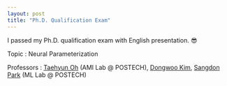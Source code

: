 ```yaml
---
layout: post
title: "Ph.D. Qualification Exam"
---
```


I passed my Ph.D. qualification exam with English presentation. 😎

Topic : Neural Parameterization

Professors : [Taehyun Oh](https://ami.postech.ac.kr/members/tae-hyun-oh) (AMI Lab @ POSTECH), [Dongwoo Kim](https://dongwookim-ml.github.io/), [Sangdon Park](https://sangdon.github.io/) (ML Lab @ POSTECH)
